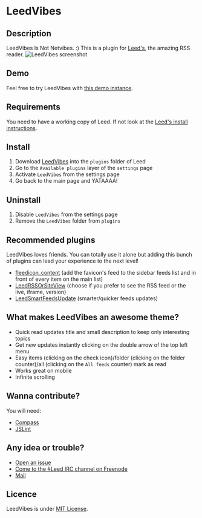 # LeedVibes

## Description

LeedVibes Is Not Netvibes. :)
This is a plugin for [Leed's](https://github.com/ldleman/Leed), the amazing RSS reader.
![LeedVibes screenshot](http://leedvibes.simounet.net/images/leedvibes-screenshot.png)

## Demo

Feel free to try LeedVibes with [this demo instance](http://demo.leedvibes.simounet.net/).

## Requirements

You need to have a working copy of Leed. If not look at the [Leed's install instructions](https://github.com/ldleman/Leed#installation-1).

## Install

1. Download [LeedVibes](https://github.com/Simounet/LeedVibes/archive/dev.zip) into the `plugins` folder of Leed
2. Go to the `Available plugins` layer of the `settings` page
3. Activate `LeedVibes` from the settings page
4. Go back to the main page and YATAAAA!

## Uninstall

1. Disable `LeedVibes` from the settings page
2. Remove the `LeedVibes` folder from `plugins`

## Recommended plugins

LeedVibes loves friends. You can totally use it alone but adding this bunch of plugins can lead your experience to the next level!
- [fleedicon_content](https://github.com/ldleman/Leed-market/tree/master/fleedicon_content) (add the favicon's feed to the sidebar feeds list and in front of every item on the main list)
- [LeedRSSOrSiteView](https://github.com/Simounet/LeedRSSOrSiteView) (choose if you prefer to see the RSS feed or the live, iframe, version)
- [LeedSmartFeedsUpdate](https://github.com/Simounet/LeedSmartFeedsUpdate) (smarter/quicker feeds updates)

## What makes LeedVibes an awesome theme?

- Quick read updates title and small description to keep only interesting topics
- Get new updates instantly clicking on the double arrow of the top left menu
- Easy items (clicking on the check icon)/folder (clicking on the folder counter)/all (clicking on the `All feeds` counter) mark as read
- Works great on mobile
- Infinite scrolling

## Wanna contribute?

You will need:
- [Compass](http://compass-style.org/)
- [JSLint](https://github.com/douglascrockford/JSLint)

## Any idea or trouble?

- [Open an issue](https://github.com/Simounet/LeedVibes/issues/new)
- [Come to the #Leed IRC channel on Freenode](https://kiwiirc.com/client/irc.freenode.net/#Leed)
- [Mail](mailto:leedvibes@simounet.net)

## Licence

LeedVibes is under [MIT License](http://opensource.org/licenses/MIT).
